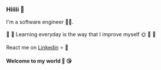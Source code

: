 ### Hiiiii 👋
I'm a software engineer :technologist:.
<br><br>
:seedling: :herb: Learning everyday is the way that I improve myself :sun_with_face: :blossom: :deciduous_tree:
<br><br>
React me on [Linkedin](https://www.linkedin.com/in/hmtri1011) :star: :star2:

**Welcome to my world :star_struck: :kissing_heart:**


<!--
**hmtri1011/hmtri1011** is a ✨ _special_ ✨ repository because its `README.md` (this file) appears on your GitHub profile.

Here are some ideas to get you started:

- 🔭 I’m currently working on ...
- 🌱 I’m currently learning ...
- 👯 I’m looking to collaborate on ...
- 🤔 I’m looking for help with ...
- 💬 Ask me about ...
- 📫 How to reach me: ...
- 😄 Pronouns: ...
- ⚡ Fun fact: ...
-->
